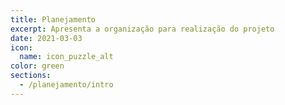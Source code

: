 ```yaml
---
title: Planejamento
excerpt: Apresenta a organização para realização do projeto
date: 2021-03-03
icon:
  name: icon_puzzle_alt
color: green
sections:
  - /planejamento/intro
---
```

